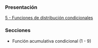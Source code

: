 ### Presentación

[5 - Funciones de distribución condicionales](https://www.overleaf.com/project/5c37657e3d7cdc5c90609dc5)

### Secciones
- Función acumulativa condicional (1 - 9)